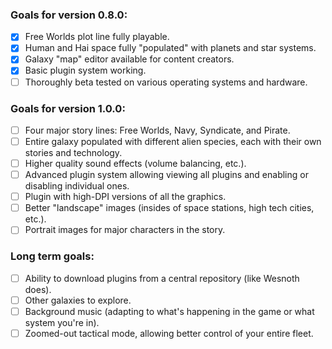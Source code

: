 ### Goals for version 0.8.0:

- [x] Free Worlds plot line fully playable.
- [x] Human and Hai space fully "populated" with planets and star systems.
- [x] Galaxy "map" editor available for content creators.
- [x] Basic plugin system working.
- [ ] Thoroughly beta tested on various operating systems and hardware.

### Goals for version 1.0.0:

- [ ] Four major story lines: Free Worlds, Navy, Syndicate, and Pirate.
- [ ] Entire galaxy populated with different alien species, each with their own stories and technology.
- [ ] Higher quality sound effects (volume balancing, etc.).
- [ ] Advanced plugin system allowing viewing all plugins and enabling or disabling individual ones.
- [ ] Plugin with high-DPI versions of all the graphics.
- [ ] Better "landscape" images (insides of space stations, high tech cities, etc.).
- [ ] Portrait images for major characters in the story.

### Long term goals:

- [ ] Ability to download plugins from a central repository (like Wesnoth does).
- [ ] Other galaxies to explore.
- [ ] Background music (adapting to what's happening in the game or what system you're in).
- [ ] Zoomed-out tactical mode, allowing better control of your entire fleet.